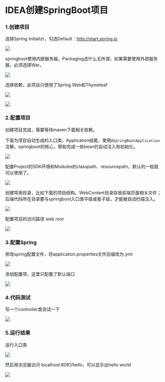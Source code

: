 # IDEA创建SpringBoot项目

### 1.创建项目

选择Spring Initializr，勾选Default：http://start.spring.io

![](E:\学习笔记\image\idea创建springboot项目1.png)

springboot使用内嵌服务器，Packaging选什么无所谓，如果需要使用外部服务器，必须选择War。

![](E:\学习笔记\image\idea创建springboot项目2.png)

选择依赖，此项目只使用了Spring Web和Thymeleaf

![](E:\学习笔记\image\idea创建springboot项目3.png)

![](E:\学习笔记\image\idea创建springboot项目4.png)

### 2.配置项目

创建项目完成，需要等待maven下载相关依赖。

下面为项目自动生成的入口类，Application结尾，使用`@SpringBootApplication`注解，springboot的核心，帮助完成一些bean的自动注入和初始化。

![](E:\学习笔记\image\idea创建springboot项目5.png)

配置Project的SDK环境和Modules的classpath、resourcepath，默认的一般就可以使用了。

![](E:\学习笔记\image\idea创建springboot项目6.png)

创建常用目录，比如下面的项目结构。WebContent目录存放前端页面相关文件；后端代码所在目录要与springboot入口类平级或者子级，才能被自动扫描注入。

![](E:\学习笔记\image\idea创建springboot项目7.png)

配置项目的访问路径 web root

![](E:\学习笔记\image\idea创建springboot项目8.png)

### 3.配置Spring

修改spring配置文件，将application.properties文件后缀改为.yml

![](E:\学习笔记\image\idea创建springboot项目9.png)

添加配置项，这里只配置了默认端口

![](E:\学习笔记\image\idea创建springboot项目10.png)

### 4.代码测试

写一个controller类测试一下

![](E:\学习笔记\image\idea创建springboot项目11.png)

### 5.运行结果

运行入口类

![](E:\学习笔记\image\idea创建springboot项目12.png)

然后用浏览器访问 localhost:8081/hello，可以显示出hello world

![](E:\学习笔记\image\idea创建springboot项目13.png)